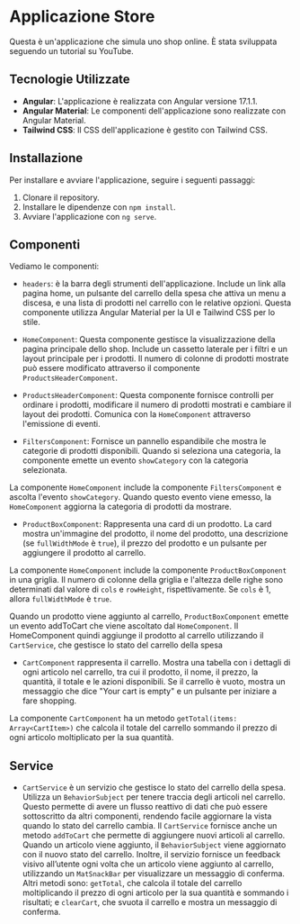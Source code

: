 # Applicazione Store

Questa è un'applicazione che simula uno shop online. È stata sviluppata seguendo un tutorial su YouTube.

## Tecnologie Utilizzate

- **Angular**: L'applicazione è realizzata con Angular versione 17.1.1.
- **Angular Material**: Le componenti dell'applicazione sono realizzate con Angular Material.
- **Tailwind CSS**: Il CSS dell'applicazione è gestito con Tailwind CSS.

## Installazione

Per installare e avviare l'applicazione, seguire i seguenti passaggi:

1. Clonare il repository.
2. Installare le dipendenze con `npm install`.
3. Avviare l'applicazione con `ng serve`.


## Componenti

Vediamo le componenti: 

- `headers`: è la barra degli strumenti dell'applicazione. Include un link alla pagina home, un pulsante del carrello della spesa che attiva un menu a discesa, e una lista di prodotti nel carrello con le relative opzioni. Questa componente utilizza Angular Material per la UI e Tailwind CSS per lo stile.

- `HomeComponent`: Questa componente gestisce la visualizzazione della pagina principale dello shop. Include un cassetto laterale per i filtri e un layout principale per i prodotti. Il numero di colonne di prodotti mostrate può essere modificato attraverso il componente `ProductsHeaderComponent`.

- `ProductsHeaderComponent`: Questa componente fornisce controlli per ordinare i prodotti, modificare il numero di prodotti mostrati e cambiare il layout dei prodotti. Comunica con la `HomeComponent` attraverso l'emissione di eventi.

- `FiltersComponent`: Fornisce un pannello espandibile che mostra le categorie di prodotti disponibili. Quando si seleziona una categoria, la componente emette un evento `showCategory` con la categoria selezionata.

La componente `HomeComponent` include la componente `FiltersComponent` e ascolta l'evento `showCategory`. Quando questo evento viene emesso, la `HomeComponent` aggiorna la categoria di prodotti da mostrare.


- `ProductBoxComponent`: Rappresenta una card di un prodotto. La card mostra un'immagine del prodotto, il nome del prodotto, una descrizione (se `fullWidthMode` è `true`), il prezzo del prodotto e un pulsante per aggiungere il prodotto al carrello.


La componente `HomeComponent` include la componente `ProductBoxComponent` in una griglia. Il numero di colonne della griglia e l'altezza delle righe sono determinati dal valore di `cols` e `rowHeight`, rispettivamente. Se `cols` è 1, allora `fullWidthMode` è `true`. 

Quando un prodotto viene aggiunto al carrello, `ProductBoxComponent` emette un evento addToCart che viene ascoltato dal `HomeComponent`.
Il HomeComponent quindi aggiunge il prodotto al carrello utilizzando il `CartService`, che gestisce lo stato del carrello della spesa


- `CartComponent` rappresenta il carrello. Mostra una tabella con i dettagli di ogni articolo nel carrello, tra cui il prodotto, il nome, il prezzo, la quantità, il totale e le azioni disponibili. Se il carrello è vuoto, mostra un messaggio che dice "Your cart is empty" e un pulsante per iniziare a fare shopping.

La componente `CartComponent` ha un metodo `getTotal(items: Array<CartItem>)` che calcola il totale del carrello sommando il prezzo di ogni articolo moltiplicato per la sua quantità.


## Service 

- `CartService` è un servizio che gestisce lo stato del carrello della spesa. Utilizza un `BehaviorSubject` per tenere traccia degli articoli nel carrello. Questo permette di avere un flusso reattivo di dati che può essere sottoscritto da altri componenti, rendendo facile aggiornare la vista quando lo stato del carrello cambia. Il `CartService` fornisce anche un metodo `addToCart` che permette di aggiungere nuovi articoli al carrello. Quando un articolo viene aggiunto, il `BehaviorSubject` viene aggiornato con il nuovo stato del carrello. Inoltre, il servizio fornisce un feedback visivo all’utente ogni volta che un articolo viene aggiunto al carrello, utilizzando un `MatSnackBar` per visualizzare un messaggio di conferma. Altri metodi sono: `getTotal`, che calcola il totale del carrello moltiplicando il prezzo di ogni articolo per la sua quantità e sommando i risultati; e `clearCart`, che svuota il carrello e mostra un messaggio di conferma.


